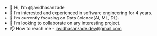 - 👋 Hi, I’m @javidhasanzade
- 👀 I’m interested and experienced in software engineering for 4 years. 
- 🌱 I’m currently focusing on Data Science(AI, ML, DL).
- 💞️ I’m looking to collaborate on any interesting project.
- 📫 How to reach me - javidhasanzade.dev@gmail.com

<!---
javidhasanzade/javidhasanzade is a ✨ special ✨ repository because its `README.md` (this file) appears on your GitHub profile.
You can click the Preview link to take a look at your changes.
--->
